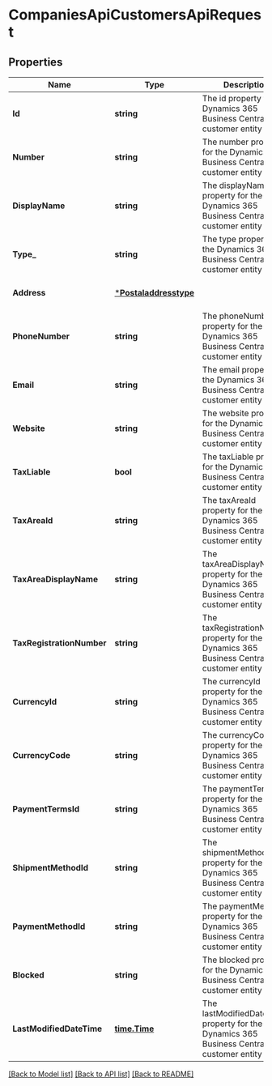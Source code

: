 # CompaniesApiCustomersApiRequest

## Properties
Name | Type | Description | Notes
------------ | ------------- | ------------- | -------------
**Id** | **string** | The id property for the Dynamics 365 Business Central customer entity | [optional] [default to null]
**Number** | **string** | The number property for the Dynamics 365 Business Central customer entity | [optional] [default to null]
**DisplayName** | **string** | The displayName property for the Dynamics 365 Business Central customer entity | [optional] [default to null]
**Type_** | **string** | The type property for the Dynamics 365 Business Central customer entity | [optional] [default to null]
**Address** | [***Postaladdresstype**](postaladdresstype.md) |  | [optional] [default to null]
**PhoneNumber** | **string** | The phoneNumber property for the Dynamics 365 Business Central customer entity | [optional] [default to null]
**Email** | **string** | The email property for the Dynamics 365 Business Central customer entity | [optional] [default to null]
**Website** | **string** | The website property for the Dynamics 365 Business Central customer entity | [optional] [default to null]
**TaxLiable** | **bool** | The taxLiable property for the Dynamics 365 Business Central customer entity | [optional] [default to null]
**TaxAreaId** | **string** | The taxAreaId property for the Dynamics 365 Business Central customer entity | [optional] [default to null]
**TaxAreaDisplayName** | **string** | The taxAreaDisplayName property for the Dynamics 365 Business Central customer entity | [optional] [default to null]
**TaxRegistrationNumber** | **string** | The taxRegistrationNumber property for the Dynamics 365 Business Central customer entity | [optional] [default to null]
**CurrencyId** | **string** | The currencyId property for the Dynamics 365 Business Central customer entity | [optional] [default to null]
**CurrencyCode** | **string** | The currencyCode property for the Dynamics 365 Business Central customer entity | [optional] [default to null]
**PaymentTermsId** | **string** | The paymentTermsId property for the Dynamics 365 Business Central customer entity | [optional] [default to null]
**ShipmentMethodId** | **string** | The shipmentMethodId property for the Dynamics 365 Business Central customer entity | [optional] [default to null]
**PaymentMethodId** | **string** | The paymentMethodId property for the Dynamics 365 Business Central customer entity | [optional] [default to null]
**Blocked** | **string** | The blocked property for the Dynamics 365 Business Central customer entity | [optional] [default to null]
**LastModifiedDateTime** | [**time.Time**](time.Time.md) | The lastModifiedDateTime property for the Dynamics 365 Business Central customer entity | [optional] [default to null]

[[Back to Model list]](../README.md#documentation-for-models) [[Back to API list]](../README.md#documentation-for-api-endpoints) [[Back to README]](../README.md)



